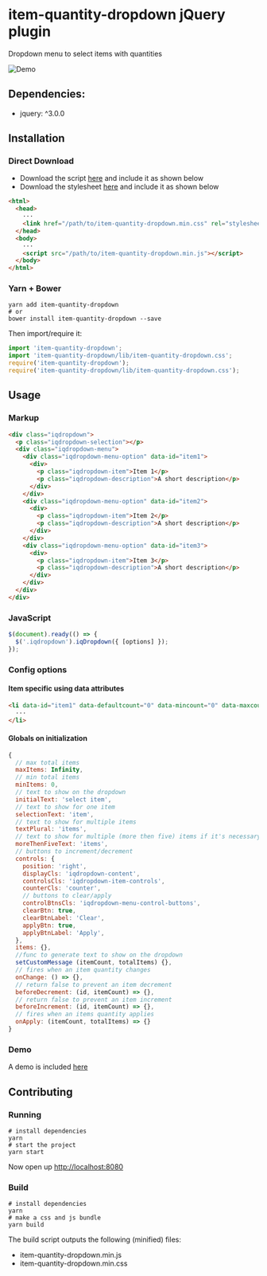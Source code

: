 # item-quantity-dropdown jQuery plugin

Dropdown menu to select items with quantities

![Demo](https://raw.githubusercontent.com/reservamos/item-quantity-dropdown/master/test/demo.gif)

## Dependencies:

- jquery: ^3.0.0

## Installation

### Direct Download

- Download the script [here](https://github.com/reserbus/item-quantity-dropdown/blob/master/lib/item-quantity-dropdown.min.js) and include it as shown below
- Download the stylesheet [here](https://github.com/reserbus/item-quantity-dropdown/blob/master/lib/item-quantity-dropdown.min.css) and include it as shown below

```html
<html>
  <head>
    ···
    <link href="/path/to/item-quantity-dropdown.min.css" rel="stylesheet">
  </head>
  <body>
    ···
    <script src="/path/to/item-quantity-dropdown.min.js"></script>
  </body>
</html>
```

### Yarn + Bower

```shell
yarn add item-quantity-dropdown
# or
bower install item-quantity-dropdown --save
```

Then import/require it:

```javascript
import 'item-quantity-dropdown';
import 'item-quantity-dropdown/lib/item-quantity-dropdown.css';
require('item-quantity-dropdown');
require('item-quantity-dropdown/lib/item-quantity-dropdown.css');
```

## Usage

### Markup

```html
<div class="iqdropdown">
  <p class="iqdropdown-selection"></p>
  <div class="iqdropdown-menu">
    <div class="iqdropdown-menu-option" data-id="item1">
      <div>
        <p class="iqdropdown-item">Item 1</p>
        <p class="iqdropdown-description">A short description</p>
      </div>
    </div>
    <div class="iqdropdown-menu-option" data-id="item2">
      <div>
        <p class="iqdropdown-item">Item 2</p>
        <p class="iqdropdown-description">A short description</p>
      </div>
    </div>
    <div class="iqdropdown-menu-option" data-id="item3">
      <div>
        <p class="iqdropdown-item">Item 3</p>
        <p class="iqdropdown-description">A short description</p>
      </div>
    </div>
  </div>
</div>
```

### JavaScript

```javascript
$(document).ready(() => {
  $('.iqdropdown').iqDropdown({ [options] });
});
```

### Config options

#### Item specific using data attributes

```html
<li data-id="item1" data-defaultcount="0" data-mincount="0" data-maxcount="1">
  ···
</li>
```

#### Globals on initialization

```javascript
{
  // max total items
  maxItems: Infinity,
  // min total items
  minItems: 0,
  // text to show on the dropdown
  initialText: 'select item',
  // text to show for one item
  selectionText: 'item',
  // text to show for multiple items
  textPlural: 'items',
  // text to show for multiple (more then five) items if it's necessary
  moreThenFiveText: 'items',
  // buttons to increment/decrement
  controls: {
    position: 'right',
    displayCls: 'iqdropdown-content',
    controlsCls: 'iqdropdown-item-controls',
    counterCls: 'counter',
    // buttons to clear/apply
    controlBtnsCls: 'iqdropdown-menu-control-buttons',
    clearBtn: true,
    clearBtnLabel: 'Clear',
    applyBtn: true,
    applyBtnLabel: 'Apply',
  },
  items: {},
  //func to generate text to show on the dropdown
  setCustomMessage (itemCount, totalItems) {},
  // fires when an item quantity changes
  onChange: () => {},
  // return false to prevent an item decrement
  beforeDecrement: (id, itemCount) => {},
  // return false to prevent an item increment
  beforeIncrement: (id, itemCount) => {},
  // fires when an items quantity applies
  onApply: (itemCount, totalItems) => {}
}
```

### Demo

A demo is included [here](https://github.com/reserbus/item-quantity-dropdown/blob/master/lib/index.html)

## Contributing

### Running

```shell
# install dependencies
yarn
# start the project
yarn start
```

Now open up [http://localhost:8080](http://localhost:8080)

### Build

```shell
# install dependencies
yarn
# make a css and js bundle
yarn build
```

The build script outputs the following (minified) files:

- item-quantity-dropdown.min.js
- item-quantity-dropdown.min.css
